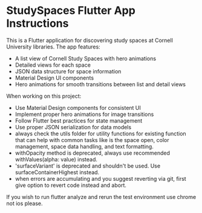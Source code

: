 <!-- Use this file to provide workspace-specific custom instructions to Copilot. For more details, visit https://code.visualstudio.com/docs/copilot/copilot-customization#_use-a-githubcopilotinstructionsmd-file -->

# StudySpaces Flutter App Instructions

This is a Flutter application for discovering study spaces at Cornell University libraries. The app features:

- A list view of Cornell Study Spaces with hero animations
- Detailed views for each space
- JSON data structure for space information
- Material Design UI components
- Hero animations for smooth transitions between list and detail views

When working on this project:

- Use Material Design components for consistent UI
- Implement proper hero animations for image transitions
- Follow Flutter best practices for state management
- Use proper JSON serialization for data models
- always check the utils folder for utility functions for existing function that can help with common tasks like is the space open, color management, space data handling, and text formatting.
- withOpacity method is deprecated, always use recommended withValues(alpha: value) instead.
- 'surfaceVariant' is deprecated and shouldn't be used. Use surfaceContainerHighest instead.
- when errors are accumulating and you suggest reverting via git, first give option to revert code instead and abort.

If you wish to run flutter analyze and rerun the test environment use chrome not ios please.
